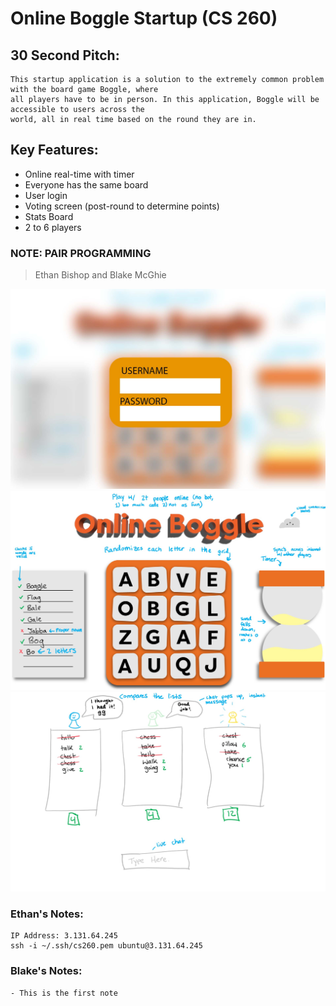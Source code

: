 # Online Boggle Startup (CS 260)
## 30 Second Pitch:
```
This startup application is a solution to the extremely common problem with the board game Boggle, where 
all players have to be in person. In this application, Boggle will be accessible to users across the 
world, all in real time based on the round they are in.
```
## Key Features:
- Online real-time with timer
- Everyone has the same board
- User login
- Voting screen (post-round to determine points)
- Stats Board
- 2 to 6 players

### NOTE: PAIR PROGRAMMING
> Ethan Bishop and Blake McGhie

![Boggle Login page](BoggleLoginPage.jpg)
![Boggle Home page](BoggleHomePage.jpg)
![Boggle Scores page](BoggleScorePage.jpg)

### Ethan's Notes:
```
IP Address: 3.131.64.245
ssh -i ~/.ssh/cs260.pem ubuntu@3.131.64.245
```
### Blake's Notes:
```
- This is the first note
```